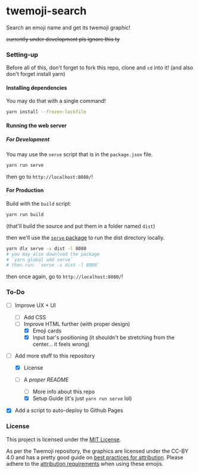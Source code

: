 # twemoji-search

Search an emoji name and get its twemoji graphic!

~~currently under development pls ignore this ty~~

### Setting-up

Before all of this, don't forget to fork this repo, clone and `cd` into it!
(and also don't forget install yarn)

#### Installing dependencies

You may do that with a single command!

```bash
yarn install --frozen-lockfile
```

#### Running the web server

##### For Development

You may use the `serve` script that is in the `package.json` file.

```bash
yarn run serve
```

then go to `http://localhost:8080/`!

#### For Production

Build with the `build` script:

```bash
yarn run build
```

(that'll build the source and put them in a folder named `dist`)

then we'll use the [`serve` package](https://github.com/vercel/serve) to run the dist directory locally.

```bash
yarn dlx serve -s dist -l 8080
# you may also download the package
# `yarn global add serve`
# then run: `serve -s dist -l 8080`
```

then once again, go to `http://localhost:8080/`!

### To-Do

- [ ] Improve UX + UI

  - [ ] Add CSS
  - [ ] Improve HTML further (with proper design)
    - [x] Emoji cards
    - [x] Input bar's positioning (it shouldn't be stretching from the center... it feels wrong)

- [ ] Add more stuff to this repository

  - [x] License
  - [ ] A _proper README_

    - [ ] More info about this repo
    - [x] Setup Guide (it's just `yarn run serve` lol)

- [x] Add a script to auto-deploy to Github Pages

### License

This project is licensed under the [MIT License](/LICENSE).

As per the Twemoji repository, the graphics are licensed under the CC-BY 4.0 and has a pretty good guide on [best practices for attribution](https://wiki.creativecommons.org/Best_practices_for_attribution). Please adhere to the [attribution requirements](https://github.com/twitter/twemoji#attribution-requirements) when using these emojis.
